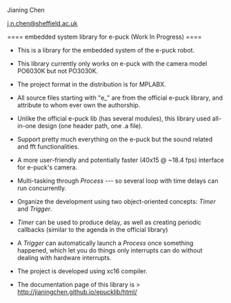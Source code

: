 
Jianing Chen

j.n.chen@sheffield.ac.uk

==== embedded system library for e-puck (Work In Progress) ====

 - This is a library for the embedded system of the e-puck robot. 
 
 - This library currently only works on e-puck with the camera model PO6030K but not PO3030K. 
 
 - The project format in the distribution is for MPLABX.
 
 - All source files starting with "e_" are from the official e-puck library, and attribute to whom ever own the authorship. 
 
 - Unlike the official e-puck lib (has several modules), this library used all-in-one design (one header path, one .a file). 
 
 - Support pretty much everything on the e-puck but the sound related and fft functionalities. 
 
 - A more user-friendly and potentially faster (40x15 @ ~18.4 fps) interface for e-puck's camera. 
 
 - Multi-tasking through _Process_ --- so several loop with time delays can run concurrently. 

 - Organize the development using two object-oriented concepts: _Timer_ and _Trigger_. 

 - _Timer_ can be used to produce delay, as well as creating periodic callbacks (similar to the agenda in the official library)

 - A _Trigger_ can automatically launch a _Process_ once something happened, which let you do things only interrupts can do without dealing with hardware interrupts. 

 - The project is developed using xc16 compiler. 
 
 - The documentation page of this library is > http://jianingchen.github.io/epucklib/html/
 